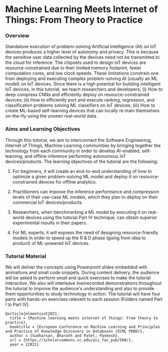 # Machine Learning Meets Internet of Things: From Theory to Practice

### Overview

Standalone execution of problem-solving Artificial Intelligence (AI) on IoT devices produces a higher level of autonomy and privacy. This is because the sensitive user data collected by the devices need not be transmitted to the cloud for inference. The chipsets used to design IoT devices are resource-constrained due to their limited memory footprint, fewer computation cores, and low clock speeds. These limitations constrain one from deploying and executing complex problem-solving AI (usually an ML model) on IoT devices. Since there is a high potential for building intelligent IoT devices, in this tutorial, we teach researchers and developers; (i) How to deep compress CNNs and efficiently deploy on resource-constrained devices; (ii) How to efficiently port and execute ranking, regression, and classification problems solving ML classifiers on IoT devices; (iii) How to create ML-based self-learning devices that can locally re-train themselves on-the-fly using the unseen real-world data. 

### Aims and Learning Objectives

Through this tutorial, we aim to interconnect the Software Engineering, Internet of Things, Machine Learning communities by bringing together the technology from each community in order to develop AI-enabled, self-learning, and offline inference performing autonomous IoT devices/products. The learning objectives of the tutorial are the following:

1. For beginners, it will create an end-to-end understanding of how to optimize a given problem-solving ML model and deploy it on resource-constrained devices for offline analytics.

2. Practitioners can improve the inference performance and compression levels of their use-case ML models, which they plan to deploy on their commercial IoT devices/products.
 
3. Researchers, when benchmarking a ML model by executing it on real-world devices using the tutorial Part IV technique, can obtain superior experimental results in their papers.

4. For ML experts, it will express the need of designing resource-friendly models in order to speed up the R \& D phase (going from idea to product) of ML-powered IoT devices.
 
### Tutorial Material

We will deliver the concepts using Powerpoint slides embedded with animations and small code snippets. During content delivery, the audience will be asked to perform small and quick exercises to make the tutorial interactive. We also will interleave live/recorded demonstrations throughout the tutorial to improve the audience's understanding and also to provide them opportunities to study technology in action. The tutorial will have four parts with hands-on exercises relevant to each session (Folders named Part I to Part IV).

```
@article{mlmeetsiot2021,
  title = {Machine learning meets internet of things: From theory to practice},
  booktitle = {European Conference on Machine Learning and Principles and Practice of Knowledge Discovery in Databases (ECML PKDD)},
  author = {Sudharsan, Bharath and Patel, Pankesh},
  url = {https://scholarcommons.sc.edu/aii_fac_pub/508/},
  year = {2021}
  
```
